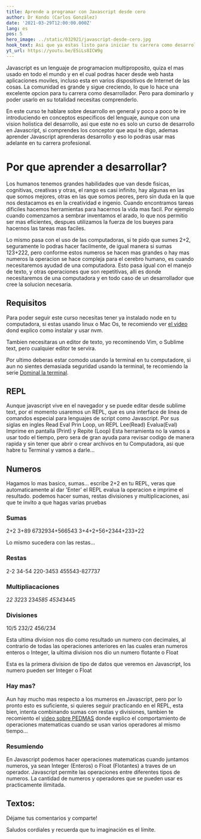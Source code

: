 ```yaml
---
title: Aprende a programar con Javascript desde cero
author: Dr Kondo (Carlos González)
date: '2021-03-29T12:00:00.000Z'
lang: es
pos: 5
hero_image: ../static/032921/javascript-desde-cero.jpg
hook_text: Asi que ya estas listo para iniciar tu carrera como desarrollador, felicidades,en este tutorial encontraras desde los coneptos mas basicos, hasta POO.
yt_url: https://youtu.be/E5iLs8ICW9g
---
```


Javascript es un lenguaje de programacion multiproposito, quiza el mas usado en todo el mundo y en el cual podras hacer desde web hasta aplicaciones moviles, incluso esta en varios dispositivos de Internet de las cosas. La comunidad es grande y sigue creciendo, lo que lo hace una excelente opcion para tu carrera como desarrollador. Pero para dominarlo y poder usarlo en su totalidad necesitas comprenderlo.

En este curso te hablare sobre desarrollo en general y poco a poco te ire introduciendo en conceptos especificos del lenguaje, aunque con una vision holistica del desarrollo, asi que este no es solo un curso de desarrollo en Javascript, si comprendes los conceptor que aqui te digo, ademas aprender Javascript aprenderas desarrollo y eso lo podras usar mas adelante en tu carrera profesional.

# Por que aprender a desarrollar?

Los humanos tenemos grandes habilidades que van desde fisicas, cognitivas, creativas y otras, el rango es casi infinito, hay algunas en las que somos mejores, otras en las que somos peores, pero sin duda en la que nos destacamos es en la creatividad e ingenio. Cuando encontramos tareas dificiles hacemos herramientas para hacernos la vida mas facil. Por ejemplo cuando comenzamos a sembrar inventamos el arado, lo que nos permitio ser mas eficientes, despues utilizamos la fuerza de los bueyes para hacernos las tareas mas faciles.

Lo mismo pasa con el uso de las computadoras, si te pido que sumes 2+2, seguramente lo podras hacer facilmente, de igual manera si sumas 123+222, pero conforme estos numeros se hacen mas grandes o hay mas numeros la operacion se hace compleja para el cerebro humano, es cuando necesitaremos ayudad de una computadora. Esto pasa igual con el manejo de texto, y otras operaciones que son repetitivas, alli es donde necesitaremos de una computadora y en todo caso de un desarrollador que cree la solucion necesaria.

## Requisitos

Para poder seguir este curso necesitas tener ya instalado node en tu computadora, si estas usando linux o Mac Os, te recomiendo ver [el video](https:yt) dond explico como instalar y usar nvm.

Tambien necesitaras un editor de texto, yo recominendo Vim, o Sublime text, pero cualquier editor te servira.

Por ultimo deberas estar comodo usando la terminal en tu computadore, si aun no sientes demasiada seguridad usando la terminal, te recomiendo la serie [Dominal la terminal](https://).

## REPL

Aunque javascript vive en el navegador y se puede editar desde sublime text, por el momento usaremos un REPL, que es una interface de linea de comandos especial para lenguajes de script como Javascript.
Por sus siglas en ingles Read Eval Prin Loop, un REPL Lee(Read) Evalua(Eval) Imprime en pantalla (Print) y Repite (Loop)
Esta herramienta no la vamos a usar todo el tiempo, pero sera de gran ayuda para revisar codigo de manera rapida y sin tener que abrir o crear archivos en tu Computadora, asi que habre tu Terminal y vamos a darle...


## Numeros

Hagamos lo mas basico, sumas...
escribe 2+2 en tu REPL, veras que automaticamente al dar 'Enter' el REPL evalua la operacion e imprime el resultado.
podemos hacer sumas, restas divisiones y multiplicaciones, asi que te invito a que hagas varias pruebas

### Sumas
2+2
3+89
6732934+566543
3+4+2+56+2344+233+22

Lo mismo sucedera con las restas...

### Restas
2-2
34-54
220-3453
455543-827737

### Multipliacaciones

2*2
32*23
234*585
4534*3445

### Divisiones

10/5
232/2
456/234

Esta ultima division nos dio como resultado un numero con decimales, al contrario de todas las operaciones anteriores en las cuales eran numeros enteros o Integer, la ultima division nos dio un numero flotante o Float

Esta es la primera division de tipo de datos que veremos en Javascript, los numero pueden ser Integer o Float

### Hay mas?

Aun hay mucho mas respecto a los mumeros en Javascript, pero por lo pronto esto es suficiente, si quieres seguir practicando en el REPL, esta bien, intenta combinando sumas con restas y divisiones, tambien te recomiento el [video sobre PEDMAS](https://) donde explico el comportamiento de operaciones matematicas cuando se usan varios operadores al mismo tiempo...

### Resumiendo

En Javascript podemos hacer operaciones matematicas cuando juntamos numeros, ya sean Integer (Enteros) o Float (Flotantes) a traves de un operador. Javascript permite las operaciones entre diferentes tipos de numeros. La cantidad de numeros y operadores que se pueden usar es practicamente ilimitada.

## Textos:

Déjame tus comentarios y comparte!

Saludos cordiales y recuerda que tu imaginación es el límite.


